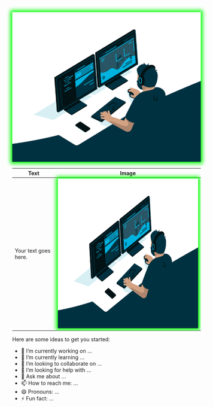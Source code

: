 <img src="code.gif" alt="Alt Text" style="width:100%;height:400px; box-shadow: 0 0 10px 5px #00ff00;">

| Text | Image |
| ---- | ----- |
| Your text goes here. | <img src="code.gif" alt="Alt Text" style="width:100%;height:400px; box-shadow: 0 0 10px 5px #00ff00;"> |

Here are some ideas to get you started:

- 🔭 I’m currently working on ...
- 🌱 I’m currently learning ...
- 👯 I’m looking to collaborate on ...
- 🤔 I’m looking for help with ...
- 💬 Ask me about ...
- 📫 How to reach me: ...
- 😄 Pronouns: ...
- ⚡ Fun fact: ...

